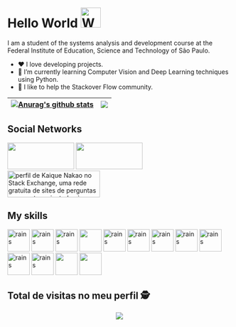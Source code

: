 <h1 align="left">
    Hello World
    <img src="https://raw.githubusercontent.com/nixin72/nixin72/master/wave.gif" 
         alt="Waving hand animated gif"
         height="45"
         width="45" />
</h1>

I am a student of the systems analysis and development course at the Federal Institute of Education, Science and Technology of São Paulo.
- ❤️   I love developing projects.
- 🌱 I’m currently learning Computer Vision and Deep Learning techniques using Python.
- 🤝 I like to help the Stackover Flow community.


| <a href="https://github.com/anuraghazra/github-readme-stats"><img align="center" src="https://github-readme-stats.vercel.app/api?username=kaiquenakao&show_icons=true&include_all_commits=true&theme=highcontrast&hide_border=true" alt="Anurag's github stats" /></a> | <a href="https://github.com/anuraghazra/github-readme-stats"><img align="center" src="https://github-readme-stats.vercel.app/api/top-langs/?username=kaiquenakao&layout=compact&theme=highcontrast&hide_border=true" /></a> |
| ------------- | ------------- |


## Social Networks

 [<img src="https://img.shields.io/badge/linkedin-%230077B5.svg?&style=for-the-badge&logo=linkedin&logoColor=white" width="150" height="60" />](https://www.linkedin.com/in/kaique-nakao-5b25151ba/) [<img src = "https://img.shields.io/badge/instagram-%23E4405F.svg?&style=for-the-badge&logo=instagram&logoColor=white" width="150" height="60">](https://www.instagram.com/nakaokaique/) <a href="https://stackexchange.com/users/22404940"><img src="https://stackexchange.com/users/flair/22404940.png" width="208" height="60" alt="perfil de Kaique Nakao no Stack Exchange, uma rede gratuita de sites de perguntas e respostas orientadas &#224; comunidade" title="perfil de Kaique Nakao no Stack Exchange, uma rede gratuita de sites de perguntas e respostas orientadas &#224; comunidade"></a>
## My skills

<p float="left">
<img src="https://cdn.jsdelivr.net/gh/devicons/devicon/icons/python/python-original.svg" alt="rains" style="max-width:100%;" width=50x height=50px />
<img src="https://cdn.jsdelivr.net/gh/devicons/devicon/icons/django/django-original.svg" alt="rains" style="max-width:100%;" width=50x height=50px />
<img src="https://cdn.jsdelivr.net/gh/devicons/devicon/icons/numpy/numpy-original.svg" alt="rains" style="max-width:100%;" width=50x height=50px />
<img src="https://cdn.jsdelivr.net/gh/devicons/devicon/icons/pandas/pandas-original-wordmark.svg" width=50x height=50px />
<img src="https://cdn.jsdelivr.net/gh/devicons/devicon/icons/mysql/mysql-original.svg" alt="rains" style="max-width:100%;" width=50x height=50px />
<img src="https://cdn.jsdelivr.net/gh/devicons/devicon/icons/javascript/javascript-original.svg" alt="rains" style="max-width:100%;" width=50x height=50px />
<img src="https://cdn.jsdelivr.net/gh/devicons/devicon/icons/html5/html5-original.svg" alt="rains" style="max-width:100%;" width=50x height=50px />
<img src="https://cdn.jsdelivr.net/gh/devicons/devicon/icons/css3/css3-original.svg" alt="rains" style="max-width:100%;" width=50x height=50px />
<img src="https://cdn.jsdelivr.net/gh/devicons/devicon/icons/bootstrap/bootstrap-original.svg" alt="rains" style="max-width:100%;" width=50x height=50px />
<img src="https://cdn.jsdelivr.net/gh/devicons/devicon/icons/trello/trello-plain-wordmark.svg" alt="rains" style="max-width:100%;" width=50x height=50px />
<img src="https://cdn.jsdelivr.net/gh/devicons/devicon/icons/php/php-original.svg" alt="rains" style="max-width:100%;" width=50x height=50px />
<img src="https://cdn.jsdelivr.net/gh/devicons/devicon/icons/jupyter/jupyter-original-wordmark.svg" width=50x height=50px />
<img src="https://cdn.jsdelivr.net/gh/devicons/devicon/icons/pycharm/pycharm-original.svg" width=50x height=50px />
</p>

 ## Total de visitas no meu perfil :detective: <br>
 <p align="center"> 
   <img alingn="center" src="https://profile-counter.glitch.me/kaiquenakao/count.svg" />
 </p>




